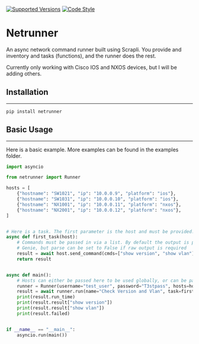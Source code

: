 [![Supported Versions](https://img.shields.io/pypi/pyversions/netrunner)](https://pypi.org/project/netrunner)
[![Code Style](https://img.shields.io/badge/code%20style-black-000000.svg)](https://github.com/psf/black)

Netrunner
===

An async network command runner built using Scrapli.
You provide and inventory and tasks (functions), and the runner does the rest.

Currently only working with Cisco IOS and NXOS devices, but I will be adding others.

## Installation
---
```
pip install netrunner
```

## Basic Usage
---
Here is a basic example. More examples can be found in the examples folder.
```python
import asyncio

from netrunner import Runner

hosts = [
    {"hostname": "SW1021", "ip": "10.0.0.9", "platform": "ios"},
    {"hostname": "SW1031", "ip": "10.0.0.10", "platform": "ios"},
    {"hostname": "NX1001", "ip": "10.0.0.11", "platform": "nxos"},
    {"hostname": "NX2001", "ip": "10.0.0.12", "platform": "nxos"},
]


# Here is a task. The first parameter is the host and must be provided. Other parameters can also be passed into the tasks/functions. Please see the examples in the example folder.
async def first_task(host):
    # Commands must be passed in via a list. By default the output is parsed using
    # Genie, but parse can be set to False if raw output is required
    result = await host.send_command(cmds=["show version", "show vlan"])
    return result


async def main():
    # Hosts can either be passed here to be used globally, or can be passed per task
    runner = Runner(username="test_user", password="T3stpass", hosts=hosts)
    result = await runner.run(name="Check Version and Vlan", task=first_task)
    print(result.run_time)
    print(result.result["show version"])
    print(result.result["show vlan"])
    print(result.failed)


if __name__ == "__main__":
    asyncio.run(main())
```

